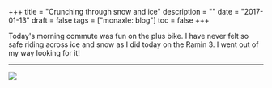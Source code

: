 +++
title = "Crunching through snow and ice"
description = ""
date = "2017-01-13"
draft = false
tags = ["monaxle: blog"]
toc = false
+++

Today's morning commute was fun on the plus bike. I have never felt so safe riding across ice and snow as I did today on the Ramin 3. I went out of my way looking for it! 

***
<img style="display:block;margin:auto" src="https://i.ibb.co/cjcXY9B/snowride.png">